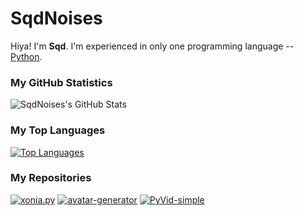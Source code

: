 # SqdNoises
Hiya! I'm **Sqd**.
I'm experienced in only one programming language -- [Python](https://python.org).

### My GitHub Statistics
![SqdNoises's GitHub Stats](https://github-readme-stats.vercel.app/api?username=sqdnoises&count_private=true&show_icons=true&title_color=fff&icon_color=f9f9f9&text_color=9f9f9f&bg_color=151515)

### My Top Languages
[![Top Languages](https://github-readme-stats.vercel.app/api/top-langs/?username=sqdnoises&layout=compact&langs_count=10&hide=css&title_color=fff&icon_color=f9f9f9&text_color=9f9f9f&bg_color=151515)](https://github.com/SqdNoises)

### My Repositories
[![xonia.py](https://github-readme-stats.vercel.app/api/pin/?username=sqdnoises&repo=xonia.py&title_color=fff&icon_color=f9f9f9&text_color=9f9f9f&bg_color=151515)](https://github.com/sqdnoises/xonia.py)
[![avatar-generator](https://github-readme-stats.vercel.app/api/pin/?username=sqdnoises&repo=avatar-generator&title_color=fff&icon_color=f9f9f9&text_color=9f9f9f&bg_color=151515)](https://github.com/sqdnoises/avatar-generator)
[![PyVid-simple](https://github-readme-stats.vercel.app/api/pin/?username=sqdnoises&repo=PyVid-simple&title_color=fff&icon_color=f9f9f9&text_color=9f9f9f&bg_color=151515)](https://github.com/sqdnoises/PyVid-simple)

